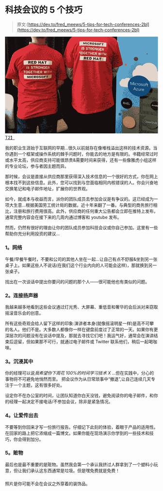 # 科技会议的 5 个技巧

> 原文:[https://dev.to/fred_meews/5-tips-for-tech-conferences-2bl](https://dev.to/fred_meews/5-tips-for-tech-conferences-2bl)

[![Swag you probably wouldn't be caught dead in outside of the conference](img/48ca0841dc5497d36703f571d21746c6.png)T2】](https://res.cloudinary.com/practicaldev/image/fetch/s--kN7ttrmy--/c_limit%2Cf_auto%2Cfl_progressive%2Cq_auto%2Cw_880/http://fredmeews.github.img/redhat.jpg)

我的职业生涯始于互联网的早期...很久以前就存在像堆栈溢出这样的技术资源。当你遇到一个框架或操作系统的棘手问题时，你能去的地方是有限的。书籍经常过时或水平太高，供应商支持可能很昂贵&需要时间来获得，还有一些像雅虎小组这样的专业论坛，参与者因主题而异。

那时候，会议是直接从供应商那里获得深入技术信息的一个很好的方式，你在网上根本找不到这些信息。此外，您可以找到与您面临相同内核错误的人。你会兴奋地交换笔记和电子邮件地址，扩展你的世界观。

如今，就成本与收益而言，派你的团队成员去参加会议是有争议的。这已经成为一项大生意...根据美国劳工统计局的数据，近十年来翻了一番。与典型的商务旅行相比，注册和旅行费用很高。此外，供应商的任何重大公告都会立即在推特上发布，通常完整内容会在接下来的几周内通过博客和 youtube 发布。

然而，仍然有很好的理由让你的团队成员参加科技会议或你自己参加。这里有一些帮助你充分利用投资的建议...

### 1。网络

午餐/早餐午餐时，不要和公司的其他人坐在一起...让自己有点不舒服&坐到另一张桌子上。如果这些人不说话(在我们这个行业内向的人可能会这样)，那就换到另一张桌子。

找出在一次谈话中提出你要问的问题的那个人——很可能他也有类似的问题。

### 2。连接扬声器

我越来越多地看到这些会议通过灯光秀、大屏幕、重低音和奢华的会后派对来窃取摇滚音乐会的创意。

所有这些奇观会给人留下这样的印象:演讲者本身(就像摇滚明星一样)是高不可攀的名人。他们不是。大多数人都像你一样在键盘前度过了正常的一天。如果你有更深层次的问题没有在谈话中提及，那就去寻找它们吧！我运气好，通常会在演讲结束后逗留，但如果那不可行，就通过电子邮件或 Twitter 联系他们，稍后一起喝咖啡。

### 3。沉浸其中

你的经理可以说*我希望你下周花 100%的时间学习技术 X* ...但在实践中，分心的事物将不可避免地悄然而至。
把会议作为从日常琐事中“撤退”,让自己连续几天专注于一个主题，这有很多好处。

设定你不在办公室的时间，让团队知道你白天没钱，避免阅读你的电子邮件，和你的经理一起决定不接电话/不参加会议，除非是紧急情况。

### 4。让爱传出去

不要等到你回来才写一份旅行报告。仔细记下此刻的体验，着眼于产品的适用性。在回家的路上把它浓缩成一篇博文。如果你能在现场演示你学到的一些技术和技巧，你会得到加分。

### 5。赃物

最后也是最不重要的是赃物。虽然我会第一个承认我挤过人群拿到了一个塑料小玩意，但让我们承认这东西通常是垃圾。但是嘿免费就是免费！

###

照片是你可能不会在会议之外穿着的装饰品。